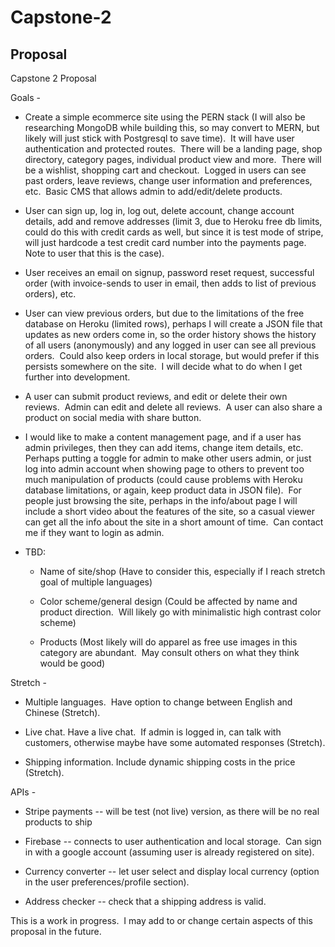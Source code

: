 # Capstone-2

## Proposal

Capstone 2 Proposal

Goals -

-   Create a simple ecommerce site using the PERN stack (I will also be researching MongoDB while building this, so may convert to MERN, but likely will just stick with Postgresql to save time).  It will have user authentication and protected routes.  There will be a landing page, shop directory, category pages, individual product view and more.  There will be a wishlist, shopping cart and checkout.  Logged in users can see past orders, leave reviews, change user information and preferences, etc.  Basic CMS that allows admin to add/edit/delete products.

-   User can sign up, log in, log out, delete account, change account details, add and remove addresses (limit 3, due to Heroku free db limits, could do this with credit cards as well, but since it is test mode of stripe, will just hardcode a test credit card number into the payments page.  Note to user that this is the case).

-   User receives an email on signup, password reset request, successful order (with invoice-sends to user in email, then adds to list of previous orders), etc.

-   User can view previous orders, but due to the limitations of the free database on Heroku (limited rows), perhaps I will create a JSON file that updates as new orders come in, so the order history shows the history of all users (anonymously) and any logged in user can see all previous orders.  Could also keep orders in local storage, but would prefer if this persists somewhere on the site.  I will decide what to do when I get further into development.

-   A user can submit product reviews, and edit or delete their own reviews.  Admin can edit and delete all reviews.  A user can also share a product on social media with share button.

-   I would like to make a content management page, and if a user has admin privileges, then they can add items, change item details, etc.  Perhaps putting a toggle for admin to make other users admin, or just log into admin account when showing page to others to prevent too much manipulation of products (could cause problems with Heroku database limitations, or again, keep product data in JSON file).  For people just browsing the site, perhaps in the info/about page I will include a short video about the features of the site, so a casual viewer can get all the info about the site in a short amount of time.  Can contact me if they want to login as admin.

-   TBD:

    -   Name of site/shop (Have to consider this, especially if I reach stretch goal of multiple languages)

    -   Color scheme/general design (Could be affected by name and product direction.  Will likely go with minimalistic high contrast color scheme)

    -   Products (Most likely will do apparel as free use images in this category are abundant.  May consult others on what they think would be good)

Stretch -

-   Multiple languages.  Have option to change between English and Chinese (Stretch).

-   Live chat. Have a live chat.  If admin is logged in, can talk with customers, otherwise maybe have some automated responses (Stretch).

-   Shipping information. Include dynamic shipping costs in the price (Stretch).

APIs -

-   Stripe payments -- will be test (not live) version, as there will be no real products to ship

-   Firebase -- connects to user authentication and local storage.  Can sign in with a google account (assuming user is already registered on site).

-   Currency converter -- let user select and display local currency (option in the user preferences/profile section).

-   Address checker -- check that a shipping address is valid.

This is a work in progress.  I may add to or change certain aspects of this proposal in the future.
